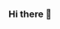 ### Hi there 👋

<!--
**wendellen/WENDELLEN** is a ✨ _special_ ✨ repository because its `README.md` (this file) appears on your GitHub profile.

Here are some ideas to get you started:

- 🔭 I’m currently working on (1) documenting my entire body of work, (2) releasing my entire body of work onchain as NFTs, (3) selling the Cheri Cheri project rebranded as Cherub or Sex Lube as a sub to parent company, (4) healing from sexual and emotional trauma
- 🌱 I’m currently learning (1) how to be my own parents, (2) how to make money, (3) how to make art for social good, (4) how to collaborate with everyone at the same time as a collective, (5) how to finish and release
- 👯 I’m looking to collaborate on (1) erotic art and fiction using my body as the input, (2) an art fund that collects its own art split with collaborators as NFTs, (3) the next iteration of this website to be its own minting platform as well as traditional ecommerce site, (4) creating a token in order to implement token-gated access
- 🤔 I’m looking for help with (1) mental and physical health related to trauma stored in the body, (2) time management, (3) financial planning, (4) understanding crypto trading
- 💬 Ask me about (1) collaborations on art and fiction, (2) investing or donating to the art fund
- 📫 How to reach me: DM on IG @wendellen_li or X @wendellen_li or email: wendellenli@gmail.com
- 😄 Pronouns: she/her
- ⚡ Fun fact: ...
-->
